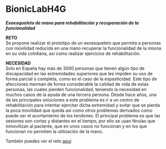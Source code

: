 ﻿# BionicLabH4G
 
**_Exoesqueleto de mano para rehabilitación y recuperación de la funcionalidad_**

**RETO**\
Se propone realizar el prototipo de un exoesqueleto que permita a personas con movilidad reducida en una mano recuperar la funcionalidad de la misma en su vida cotidiana, así como realizar ejercicios de rehabilitación.

**NECESIDAD**\
Solo en España hay más de 3000 personas que tienen algún tipo de discapacidad en las extremidades superiores que les impiden su uso de forma parcial o completa, como es el caso de la espasticidad. Este tipo de afecciones merman de forma considerable la calidad de vida de estas personas, las cuales pierden funcionalidad, teniendo la necesidad en muchos casos de la ayuda de una tercera persona. Desde hace años, una de las principales soluciones a este problema es ir a un centro de rehabilitación para intentar ejercitar dicha extremidad y evitar que se pierda la poca movilidad que queda así como otros problemas derivados como puede ser el acortamiento de los tendones. El principal problema es que las sesiones son cortas y distantes en el tiempo, por ello se usan férulas que inmovilizan al paciente, que en unos casos no funcionan y en los que funcionan no permiten la utilización de la mano.

También puedes ver el reto [aqui](https://hackforgood.net/exoesqueleto-de-mano-para-rehabilitacion-y-recuperacion-de-la-funcionalidad/)
